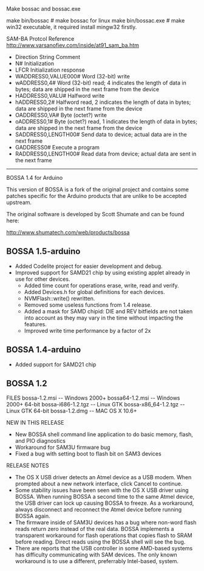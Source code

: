 Make bossac and bossac.exe

make bin/bossac # make bossac for linux
make bin/bossac.exe # make win32 executable, it required install mingw32 firstly.

SAM-BA Protcol Reference 
http://www.varsanofiev.com/inside/at91_sam_ba.htm

* Direction	String	Comment
* N#	Initialization 
* LFCR	Initialization response
* WADDRESS0,VALUE000#	Word (32-bit) write
* wADDRESS0,4#	Word (32-bit) read; 4 indicates the length of data in bytes; data are shipped in the next frame from the device
* HADDRESS0,VALU#	Halfword write
* hADDRESS0,2#	Halfword read, 2 indicates the length of data in bytes; data are shipped in the next frame from the device
* OADDRESS0,VA#	Byte (octet?) write
* oADDRESS0,1#	Byte (octet?) read, 1 indicates the length of data in bytes; data are shipped in the next frame from the device
* SADDRESS0,LENGTH00#	Send data to device; actual data are in the next frame
* GADDRESS0#	Execute a program
* RADDRESS0,LENGTH00#	Read data from device; actual data are sent in the next frame


----------------
BOSSA 1.4 for Arduino

This version of BOSSA is a fork of the original project and contains some
patches specific for the Arduino products that are unlike to be accepted
upstream.

The original software is developed by Scott Shumate and can be found here:

http://www.shumatech.com/web/products/bossa

BOSSA 1.5-arduino
-----------------

* Added Codelite project for easier development and debug.
* Improved support for SAMD21 chip by using existing applet already in use for other devices.
  * Added time count for operations erase, write, read and verify.
  * Added Devices.h for global definitions for each devices.
  * NVMFlash::write() rewritten.
  * Removed some useless functions from 1.4 release.
  * Added a mask for SAMD chipid: DIE and REV bitfields are not taken into account as they may vary in the time without impacting the features.
  * Improved write time performance by a factor of 2x


BOSSA 1.4-arduino
-----------------

* Added support for SAMD21 chip


BOSSA 1.2
---------

FILES
bossa-1.2.msi -- Windows 2000+
bossa64-1.2.msi -- Windows 2000+ 64-bit
bossa-i686-1.2.tgz -- Linux GTK
bossa-x86_64-1.2.tgz -- Linux GTK 64-bit
bossa-1.2.dmg -- MAC OS X 10.6+

NEW IN THIS RELEASE
* New BOSSA shell command line application to do basic memory, flash, and PIO diagnostics
* Workaround for SAM3U firmware bug
* Fixed a bug with setting boot to flash bit on SAM3 devices

RELEASE NOTES
* The OS X USB driver detects an Atmel device as a USB modem.  When prompted about a new network interface, click Cancel to continue.
* Some stability issues have been seen with the OS X USB driver using BOSSA.  When running BOSSA a second time to the same Atmel device, the USB driver can lock up causing BOSSA to freeze.  As a workaround, always disconnect and reconnect the Atmel device before running BOSSA again.
* The firmware inside of SAM3U devices has a bug where non-word flash reads return zero instead of the real data.  BOSSA implements a transparent workaround for flash operations that copies flash to SRAM before reading.  Direct reads using the BOSSA shell will see the bug.
* There are reports that the USB controller in some AMD-based systems has difficulty communicating with SAM devices.  The only known workaround is to use a different, preferrably Intel-based, system.
